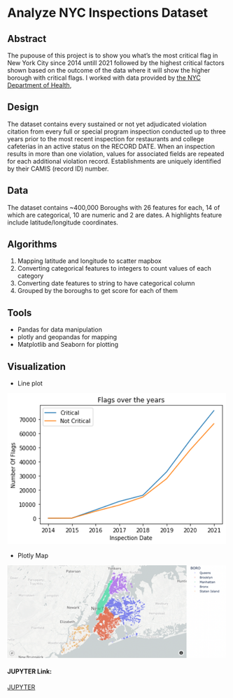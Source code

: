 # Analyze NYC Inspections Dataset

## Abstract
The pupouse of this project is to show you what’s the most critical flag in New York City since 2014 untill 2021 followed by the highest critical
factors shown based on the outcome of the data where it will show the higher borough with critical flags. I worked with data provided by [the NYC Department of Health](https://data.cityofnewyork.us/Health/DOHMH-New-York-City-Restaurant-Inspection-Results/43nn-pn8j), 


## Design
The dataset contains every sustained or not yet adjudicated violation citation from every full or special program inspection conducted up to three years prior to the most recent inspection for restaurants and college cafeterias in an active status on the RECORD DATE. When an inspection results in more than one violation, values for associated fields are repeated for each additional violation record. Establishments are uniquely identified by their CAMIS (record ID) number.

## Data
 The dataset contains ~400,000 Boroughs with 26 features for each, 14 of which are categorical, 10 are numeric and 2 are dates. A highlights feature include  latitude/longitude coordinates.
 
## Algorithms

1. Mapping latitude and longitude to scatter mapbox
2. Converting categorical features to integers to count values of each category
3. Converting date features to string to have categorical column
4. Grouped by the boroughs to get score for each of them

<!-- *Models* -->
  


## Tools
- Pandas for data manipulation
- plotly and geopandas for mapping
- Matplotlib and Seaborn for plotting

## Visualization
- Line plot 
<img src="criticalFlag.png" width=500>

- Plotly Map
<img src="map.png" width=500>

#### JUPYTER Link:
[JUPYTER](https://drive.google.com/drive/u/1/folders/1qk71fsVZMSg5jY8G7DyX2RpLi52ttkbg)

